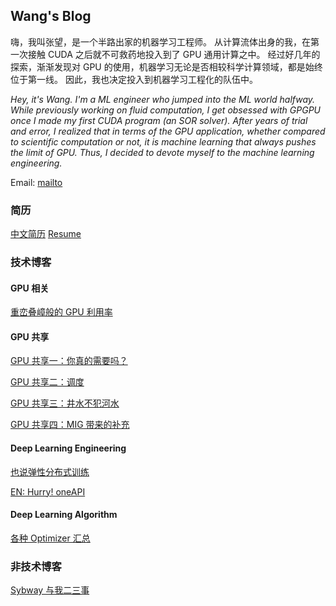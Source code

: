 ## Wang's Blog

嗨，我叫张望，是一个半路出家的机器学习工程师。
从计算流体出身的我，在第一次接触 CUDA 之后就不可救药地投入到了 GPU 通用计算之中。
经过好几年的探索，渐渐发现对 GPU 的使用，机器学习无论是否相较科学计算领域，都是始终位于第一线。
因此，我也决定投入到机器学习工程化的队伍中。

*Hey, it's Wang. I'm a ML engineer who jumped into the ML world halfway.*
*While previously working on fluid computation, I get obsessed with GPGPU once I made my first CUDA program (an SOR solver).*
*After years of trial and error, I realized that in terms of the GPU application, whether compared to scientific computation or not, it is machine learning that always pushes the limit of GPU.*
*Thus, I decided to devote myself to the machine learning engineering.*

Email: [mailto](mailto:zw199006@gmail.com)

### 简历

[中文简历](./resume/zhangwang.pdf)  [Resume](./resume/wangzhang.pdf)

### 技术博客

#### GPU 相关

[重峦叠嶂般的 GPU 利用率](./notes-cn/gpu-utilization-in-mist.md)

#### GPU 共享

[GPU 共享一：你真的需要吗？](./notes-cn/gpu-sharing-1.md)

[GPU 共享二：调度](./notes-cn/gpu-sharing-2.md)

[GPU 共享三：井水不犯河水](./notes-cn/gpu-sharing-3.md)

[GPU 共享四：MIG 带来的补充](./notes-cn/gpu-sharing-4.md)

#### Deep Learning Engineering

[也说弹性分布式训练](./notes-cn/all-elasticity.md)

[EN: Hurry! oneAPI](./notes-en/oneapi.md)

#### Deep Learning Algorithm

[各种 Optimizer 汇总](./notes-cn/various-optimizers.md)

### 非技术博客

[Sybway 与我二三事](./notes-cn/oh-sybway.md)
